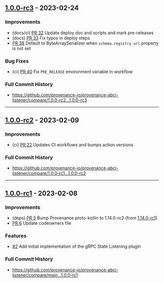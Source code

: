 ## [1.0.0-rc3](https://github.com/provenance-io/provenance-abci-listener/releases/tag/1.0.0-rc3) - 2023-02-24

### Improvements

* (docs/ci) [PR 32](https://github.com/provenance-io/provenance-abci-listener/pull/31) Update deploy doc and scripts and mark pre-releases
* (docs) [PR 33](https://github.com/provenance-io/provenance-abci-listener/pull/33) Fix typos in deploy steps
* [PR 38](https://github.com/provenance-io/provenance-abci-listener/pull/38) Default to ByteArraySerializer when `schema.registry.url` property is not set

### Bug Fixes

* (ci) [PR 40](https://github.com/provenance-io/provenance-abci-listener/pull/40) Fix `PRE_RELEASE` environment variable in workflow

### Full Commit History

* https://github.com/provenance-io/provenance-abci-listener/compare/1.0.0-rc2...1.0.0-rc3

---

## [1.0.0-rc2](https://github.com/provenance-io/provenance-abci-listener/releases/tag/v1.0.0-rc2) - 2023-02-09

### Improvements

* (ci) [PR 22](https://github.com/provenance-io/provenance-abci-listener/pull/) Updates CI workflows and bumps action versions

### Full Commit History

* https://github.com/provenance-io/provenance-abci-listener/compare/1.0.0-rc1...1.0.0-rc2

---

## [1.0.0-rc1](https://github.com/provenance-io/provenance-abci-listener/releases/tag/v1.0.0-rc1) - 2023-02-08

### Improvements

* (deps) [PR 5](https://github.com/provenance-io/provenance-abci-listener/pull/5)  Bump Provenance proto-kotlin to 1.14.0-rc2 (from [1.14.0-rc1](https://github.com/provenance-io/provenance/compare/v1.14.0-rc1...v1.14.0-rc2))
* [PR 6](https://github.com/provenance-io/provenance-abci-listener/pull/6) Update codeowners file

### Features

* [#2](https://github.com/provenance-io/provenance-abci-listener/issues/2) Add initial implementation of the gRPC State Listening plugin

### Full Commit History

* https://github.com/provenance-io/provenance-abci-listener/compare/main...1.0.0-rc1